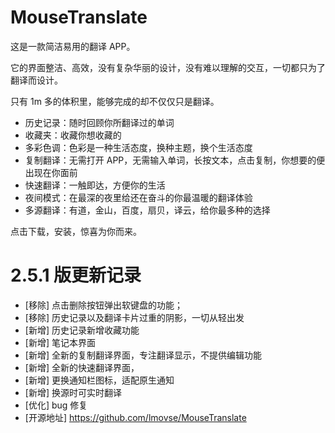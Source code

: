 # MouseTranslate
这是一款简洁易用的翻译 APP。

它的界面整洁、高效，没有复杂华丽的设计，没有难以理解的交互，一切都只为了翻译而设计。

只有 1m 多的体积里，能够完成的却不仅仅只是翻译。

- 历史记录：随时回顾你所翻译过的单词
- 收藏夹：收藏你想收藏的
- 多彩色调：色彩是一种生活态度，换种主题，换个生活态度
- 复制翻译：无需打开 APP，无需输入单词，长按文本，点击复制，你想要的便出现在你面前
- 快速翻译：一触即达，方便你的生活
- 夜间模式：在最深的夜里给还在奋斗的你最温暖的翻译体验
- 多源翻译：有道，金山，百度，扇贝，译云，给你最多种的选择

点击下载，安装，惊喜为你而来。

# 2.5.1 版更新记录
- [移除] 点击删除按钮弹出软键盘的功能；
- [移除] 历史记录以及翻译卡片过重的阴影，一切从轻出发 
- [新增] 历史记录新增收藏功能  
- [新增] 笔记本界面
- [新增] 全新的复制翻译界面，专注翻译显示，不提供编辑功能
- [新增] 全新的快速翻译界面，
- [新增] 更换通知栏图标，适配原生通知
- [新增] 换源时可实时翻译
- [优化] bug 修复
- [开源地址] https://github.com/lmovse/MouseTranslate